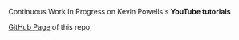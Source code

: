 Continuous Work In Progress on Kevin Powells's **YouTube tutorials**

[GitHub Page](https://arta.github.io/kp-youtube-channel/) of this repo
